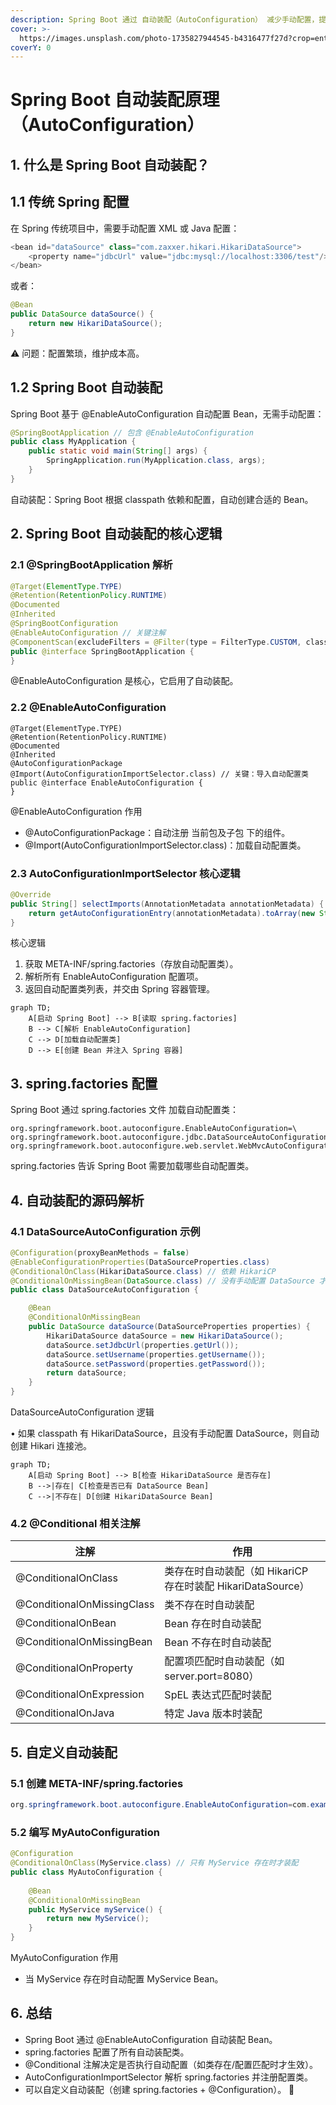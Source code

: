 ```yaml
---
description: Spring Boot 通过 自动装配（AutoConfiguration） 减少手动配置，提高开发效率。
cover: >-
  https://images.unsplash.com/photo-1735827944545-b4316477f27d?crop=entropy&cs=srgb&fm=jpg&ixid=M3wxOTcwMjR8MHwxfHJhbmRvbXx8fHx8fHx8fDE3NDAyMjY5NTh8&ixlib=rb-4.0.3&q=85
coverY: 0
---
```


# Spring Boot 自动装配原理（AutoConfiguration）

## 1. 什么是 Spring Boot 自动装配？

## 1.1 传统 Spring 配置

在 Spring 传统项目中，需要手动配置 XML 或 Java 配置：

```java
<bean id="dataSource" class="com.zaxxer.hikari.HikariDataSource">
    <property name="jdbcUrl" value="jdbc:mysql://localhost:3306/test"/>
</bean>
```

或者：

```java
@Bean
public DataSource dataSource() {
    return new HikariDataSource();
}
```

⚠️ 问题：配置繁琐，维护成本高。

## 1.2 Spring Boot 自动装配

Spring Boot 基于 @EnableAutoConfiguration 自动配置 Bean，无需手动配置：

```java
@SpringBootApplication // 包含 @EnableAutoConfiguration
public class MyApplication {
    public static void main(String[] args) {
        SpringApplication.run(MyApplication.class, args);
    }
}
```

自动装配：Spring Boot 根据 classpath 依赖和配置，自动创建合适的 Bean。

## 2. Spring Boot 自动装配的核心逻辑

### 2.1 @SpringBootApplication 解析

```java
@Target(ElementType.TYPE)
@Retention(RetentionPolicy.RUNTIME)
@Documented
@Inherited
@SpringBootConfiguration
@EnableAutoConfiguration // 关键注解
@ComponentScan(excludeFilters = @Filter(type = FilterType.CUSTOM, classes = TypeExcludeFilter.class))
public @interface SpringBootApplication {
}
```

&#x20;@EnableAutoConfiguration 是核心，它启用了自动装配。

### 2.2 @EnableAutoConfiguration

```
@Target(ElementType.TYPE)
@Retention(RetentionPolicy.RUNTIME)
@Documented
@Inherited
@AutoConfigurationPackage
@Import(AutoConfigurationImportSelector.class) // 关键：导入自动配置类
public @interface EnableAutoConfiguration {
}
```

@EnableAutoConfiguration 作用

* @AutoConfigurationPackage：自动注册 当前包及子包 下的组件。
* @Import(AutoConfigurationImportSelector.class)：加载自动配置类。

### 2.3 AutoConfigurationImportSelector 核心逻辑

```java
@Override
public String[] selectImports(AnnotationMetadata annotationMetadata) {
    return getAutoConfigurationEntry(annotationMetadata).toArray(new String[0]);
}
```

核心逻辑

1. 获取 META-INF/spring.factories（存放自动配置类）。
2. 解析所有 EnableAutoConfiguration 配置项。
3. 返回自动配置类列表，并交由 Spring 容器管理。

```mermaid
graph TD;
    A[启动 Spring Boot] --> B[读取 spring.factories]
    B --> C[解析 EnableAutoConfiguration]
    C --> D[加载自动配置类]
    D --> E[创建 Bean 并注入 Spring 容器]
```

## 3. spring.factories 配置

Spring Boot 通过 spring.factories 文件 加载自动配置类：

```
org.springframework.boot.autoconfigure.EnableAutoConfiguration=\
org.springframework.boot.autoconfigure.jdbc.DataSourceAutoConfiguration,\
org.springframework.boot.autoconfigure.web.servlet.WebMvcAutoConfiguration
```

spring.factories 告诉 Spring Boot 需要加载哪些自动配置类。

## 4. 自动装配的源码解析

### 4.1 DataSourceAutoConfiguration 示例

```java
@Configuration(proxyBeanMethods = false)
@EnableConfigurationProperties(DataSourceProperties.class)
@ConditionalOnClass(HikariDataSource.class) // 依赖 HikariCP
@ConditionalOnMissingBean(DataSource.class) // 没有手动配置 DataSource 才加载
public class DataSourceAutoConfiguration {

    @Bean
    @ConditionalOnMissingBean
    public DataSource dataSource(DataSourceProperties properties) {
        HikariDataSource dataSource = new HikariDataSource();
        dataSource.setJdbcUrl(properties.getUrl());
        dataSource.setUsername(properties.getUsername());
        dataSource.setPassword(properties.getPassword());
        return dataSource;
    }
}
```

DataSourceAutoConfiguration 逻辑

• 如果 classpath 有 HikariDataSource，且没有手动配置 DataSource，则自动创建 Hikari 连接池。

```mermaid
graph TD;
    A[启动 Spring Boot] --> B[检查 HikariDataSource 是否存在]
    B -->|存在| C[检查是否已有 DataSource Bean]
    C -->|不存在| D[创建 HikariDataSource Bean]
```

### 4.2 @Conditional 相关注解

| 注解                         | 作用                                          |
| -------------------------- | ------------------------------------------- |
| @ConditionalOnClass        | 类存在时自动装配（如 HikariCP 存在时装配 HikariDataSource） |
| @ConditionalOnMissingClass | 类不存在时自动装配                                   |
| @ConditionalOnBean         | Bean 存在时自动装配                                |
| @ConditionalOnMissingBean  | Bean 不存在时自动装配                               |
| @ConditionalOnProperty     | 配置项匹配时自动装配（如 server.port=8080）              |
| @ConditionalOnExpression   | SpEL 表达式匹配时装配                               |
| @ConditionalOnJava         | 特定 Java 版本时装配                               |

## 5. 自定义自动装配

### 5.1 创建 META-INF/spring.factories

```java
org.springframework.boot.autoconfigure.EnableAutoConfiguration=com.example.MyAutoConfiguration
```

### 5.2 编写 MyAutoConfiguration

```java
@Configuration
@ConditionalOnClass(MyService.class) // 只有 MyService 存在时才装配
public class MyAutoConfiguration {
    
    @Bean
    @ConditionalOnMissingBean
    public MyService myService() {
        return new MyService();
    }
}
```

MyAutoConfiguration 作用

* 当 MyService 存在时自动配置 MyService Bean。

## 6. 总结

* &#x20;Spring Boot 通过 @EnableAutoConfiguration 自动装配 Bean。
* spring.factories 配置了所有自动装配类。
* @Conditional 注解决定是否执行自动配置（如类存在/配置匹配时才生效）。
* AutoConfigurationImportSelector 解析 spring.factories 并注册配置类。
* 可以自定义自动装配（创建 spring.factories + @Configuration）。 🚀

